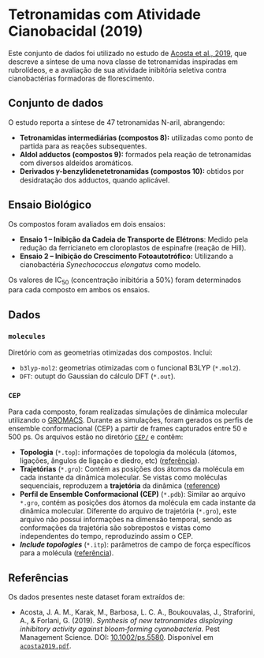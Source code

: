 # Tetronamidas com Atividade Cianobacidal (2019)

Este conjunto de dados foi utilizado no estudo de [Acosta et al., 2019](./acosta2019.pdf), que descreve a síntese de uma nova classe de tetronamidas inspiradas em rubrolídeos, e a avaliação de sua atividade inibitória seletiva contra cianobactérias formadoras de florescimento.

## Conjunto de dados

O estudo reporta a síntese de 47 tetronamidas N-aril, abrangendo:

- **Tetronamidas intermediárias (compostos 8):** utilizadas como ponto de partida para as reações subsequentes.
- **Aldol adductos (compostos 9):** formados pela reação de tetronamidas com diversos aldeídos aromáticos.
- **Derivados 𝛾-benzylidenetetronamidas (compostos 10):** obtidos por desidratação dos adductos, quando aplicável.

## Ensaio Biológico

Os compostos foram avaliados em dois ensaios:

- **Ensaio 1 – Inibição da Cadeia de Transporte de Elétrons**: Medido pela redução da ferricianeto em cloroplastos de espinafre (reação de Hill).
- **Ensaio 2 – Inibição do Crescimento Fotoautotrófico:** Utilizando a cianobactéria *Synechococcus elongatus* como modelo.

Os valores de IC<sub>50</sub> (concentração inibitória a 50%) foram determinados para cada composto em ambos os ensaios.

## Dados

### `molecules`

Diretório com as geometrias otimizadas dos compostos. Inclui:

- `b3lyp-mol2`: geometrias otimizadas com o funcional B3LYP (`*.mol2`).
- `DFT`: outupt do Gaussian do cálculo DFT (`*.out`).

### `CEP`

Para cada composto, foram realizadas simulações de dinâmica molecular utilizando o [GROMACS](https://www.gromacs.org/). Durante as simulações, foram gerados os perfis de ensemble conformacional (CEP) a partir de frames capturados entre 50 e 500 ps. Os arquivos estão no diretório [`CEP/`](./CEP/) e contêm:

- **Topologia** (`*.top`): informações de topologia da molécula (átomos, ligações, ângulos de ligação e diedro, etc) ([referência](https://manual.gromacs.org/current/reference-manual/topologies/topology-file-formats.html#topology-file)).
- **Trajetórias** (`*.gro`): Contém as posições dos átomos da molécula em cada instante da dinâmica molecular. Se vistas como moléculas sequenciais, reproduzem a **trajetória** da dinâmica ([reference](https://manual.gromacs.org/current/reference-manual/file-formats.html#gro))
- **Perfil de Ensemble Conformacional (CEP)** (`*.pdb`): Similar ao arquivo `*.gro`, contém as posições dos átomos da molécula em cada instante da dinâmica molecular. Diferente do arquivo de trajetória (`*.gro`), este arquivo não possui informações na dimensão temporal, sendo as conformações da trajetória são sobrepostos e vistas como independentes do tempo, reproduzindo assim o CEP.
- **_Include topologies_** (`*.itp`): parâmetros de campo de força específicos para a molécula ([referência](https://manual.gromacs.org/current/reference-manual/topologies/topology-file-formats.html#molecule-itp-file)).


## Referências

Os dados presentes neste dataset foram extraídos de:

- Acosta, J. A. M., Karak, M., Barbosa, L. C. A., Boukouvalas, J., Straforini, A., & Forlani, G. (2019). *Synthesis of new tetronamides displaying inhibitory activity against bloom‐forming cyanobacteria*. Pest Management Science. DOI: [10.1002/ps.5580](https://doi.org/10.1002/ps.5580). Disponível em [`acosta2019.pdf`](./acosta2019.pdf).
